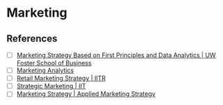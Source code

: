 # Marketing

## References

- [ ] [Marketing Strategy Based on First Principles and Data Analytics | UW Foster School of Business](https://www.youtube.com/playlist?list=PLfZAEtrz8B8vBGqW8e2cnoFbZUwScU7gq)
- [ ] [Marketing Analytics](https://www.youtube.com/playlist?list=PLbRMhDVUMnge625uLkVoqfS-uK-KJTBgp)
- [ ] [Retail Marketing Strategy | IITR](https://www.youtube.com/playlist?list=PLLy_2iUCG87AiylGO1sAFD26k36VIwD6e)
- [ ] [Strategic Marketing | IIT](https://www.youtube.com/playlist?list=PLPjSqITyvDeXwg5li7fa8qdsprcx4NHOA)
- [ ] [Marketing Strategy | Applied Marketing Strategy](https://www.youtube.com/playlist?list=PLQ6P-5JAOkfrnQGjovCyxSh4_wo0FcqcR)